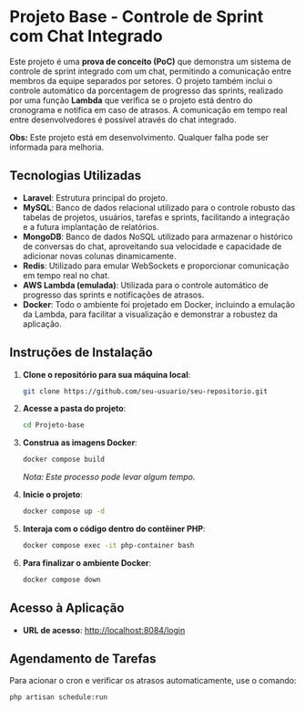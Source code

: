 # Projeto Base - Controle de Sprint com Chat Integrado

Este projeto é uma **prova de conceito (PoC)** que demonstra um sistema de controle de sprint integrado com um chat, permitindo a comunicação entre membros da equipe separados por setores. O projeto também inclui o controle automático da porcentagem de progresso das sprints, realizado por uma função **Lambda** que verifica se o projeto está dentro do cronograma e notifica em caso de atrasos. A comunicação em tempo real entre desenvolvedores é possível através do chat integrado.

**Obs:** Este projeto está em desenvolvimento. Qualquer falha pode ser informada para melhoria.

## Tecnologias Utilizadas

- **Laravel**: Estrutura principal do projeto.
- **MySQL**: Banco de dados relacional utilizado para o controle robusto das tabelas de projetos, usuários, tarefas e sprints, facilitando a integração e a futura implantação de relatórios.
- **MongoDB**: Banco de dados NoSQL utilizado para armazenar o histórico de conversas do chat, aproveitando sua velocidade e capacidade de adicionar novas colunas dinamicamente.
- **Redis**: Utilizado para emular WebSockets e proporcionar comunicação em tempo real no chat.
- **AWS Lambda (emulada)**: Utilizada para o controle automático de progresso das sprints e notificações de atrasos.
- **Docker**: Todo o ambiente foi projetado em Docker, incluindo a emulação da Lambda, para facilitar a visualização e demonstrar a robustez da aplicação.

## Instruções de Instalação

1. **Clone o repositório para sua máquina local**:
    ```bash
    git clone https://github.com/seu-usuario/seu-repositorio.git
    ```

2. **Acesse a pasta do projeto**:
    ```bash
    cd Projeto-base
    ```

3. **Construa as imagens Docker**:
    ```bash
    docker compose build
    ```
    _Nota: Este processo pode levar algum tempo._

4. **Inicie o projeto**:
    ```bash
    docker compose up -d
    ```

5. **Interaja com o código dentro do contêiner PHP**:
    ```bash
    docker compose exec -it php-container bash
    ```

6. **Para finalizar o ambiente Docker**:
    ```bash
    docker compose down
    ```

## Acesso à Aplicação

- **URL de acesso**: [http://localhost:8084/login](http://localhost:8084/login)

## Agendamento de Tarefas

Para acionar o cron e verificar os atrasos automaticamente, use o comando:

```bash
php artisan schedule:run
